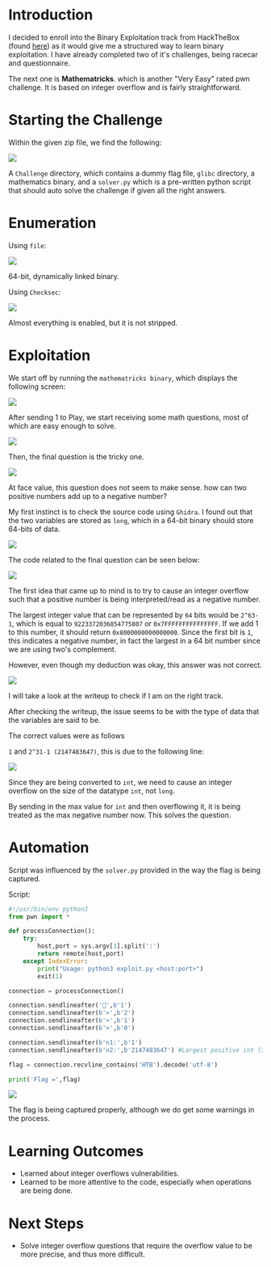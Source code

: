 # Introduction

I decided to enroll into the Binary Exploitation track from HackTheBox (found [here](https://app.hackthebox.com/tracks/Binary-Exploitation)) as it would give me a structured way to learn binary exploitation. I have already completed two of it's challenges, being racecar and questionnaire.

The next one is **Mathematricks**. which is another "Very Easy" rated pwn challenge. It is based on integer overflow and is fairly straightforward.

# Starting the Challenge

Within the given zip file, we find the following:

![](assets/Mathematricks-2.png)

A `Challenge` directory, which contains a dummy flag file, `glibc` directory, a mathematics binary, and a `solver.py` which is a pre-written python script that should auto solve the challenge if given all the right answers.


# Enumeration

Using `file`:

![](assets/Mathematricks.png)

64-bit, dynamically linked binary.

Using `Checksec`:

![](assets/Mathematricks-1.png)

Almost everything is enabled, but it is not stripped.

# Exploitation

We start off by running the `mathematricks binary`, which displays the following screen:

![](assets/Mathematricks-3.png)

After sending 1 to Play, we start receiving some math questions, most of which are easy enough to solve.

![](assets/Mathematricks-4.png)

Then, the final question is the tricky one.

![](assets/Mathematricks-5.png)

At face value, this question does not seem to make sense. how can two positive numbers add up to a negative number?

My first instinct is to check the source code using `Ghidra`. I found out that the two variables are stored as `long`, which in a 64-bit binary should store 64-bits of data.

![](assets/Mathematricks-6.png)

The code related to the final question can be seen below:

![](assets/Mathematricks-7.png)

The first idea that came up to mind is to try to cause an integer overflow such that a positive number is being interpreted/read as a negative number.

The largest integer value that can be represented by `64` bits would be `2^63-1`, which is equal to `9223372036854775807` or `0x7FFFFFFFFFFFFFFF`. If we add 1 to this number, it should return `0x8000000000000000`. Since the first bit is `1`, this indicates a negative number, in fact the largest in a 64 bit number since we are using two's complement.

However, even though my deduction was okay, this answer was not correct.

![](assets/Mathematricks-8.png)

I will take a look at the writeup to check if I am on the right track.

After checking the writeup, the issue seems to be with the type of data that the variables are said to be.

The correct values were as follows

`1` and `2^31-1 (2147483647)`, this is due to the following line:

![](assets/Mathematricks-9.png)

Since they are being converted to `int`, we need to cause an integer overflow on the size of the datatype `int`, not `long`.

By sending in the max value for `int` and then overflowing it, it is being treated as the max negative number now. This solves the question.


# Automation

Script was influenced by the `solver.py` provided in the way the flag is being captured.

Script:
```python
#!/usr/bin/env python3
from pwn import *

def processConnection():
    try:
        host,port = sys.argv[1].split(':')
        return remote(host,port)
    except IndexError:
        print("Usage: python3 exploit.py <host:port>")
        exit(1)

connection = processConnection()

connection.sendlineafter('🥸',b'1')
connection.sendlineafter(b'>',b'2')
connection.sendlineafter(b'>',b'1')
connection.sendlineafter(b'>',b'0')

connection.sendlineafter(b'n1:',b'1')
connection.sendlineafter(b'n2:',b'2147483647') #Largest positive int (32-bit signed)

flag = connection.recvline_contains('HTB').decode('utf-8')

print('Flag =',flag)
```


![](assets/Mathematricks-10.png)

The flag is being captured properly, although we do get some warnings in the process.

# Learning Outcomes

- Learned about integer overflows vulnerabilities.
- Learned to be more attentive to the code, especially when operations are being done.

# Next Steps

- Solve integer overflow questions that require the overflow value to be more precise, and thus more difficult.